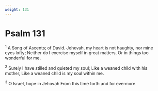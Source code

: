 ```yaml
---
weight: 131
---
```


# Psalm 131

<sup>1</sup> A Song of Ascents; of David. Jehovah, my heart is not haughty, nor mine eyes lofty; Neither do I exercise myself in great matters, Or in things too wonderful for me. 

<sup>2</sup> Surely I have stilled and quieted my soul; Like a weaned child with his mother, Like a weaned child is my soul within me. 

<sup>3</sup> O Israel, hope in Jehovah From this time forth and for evermore. 


